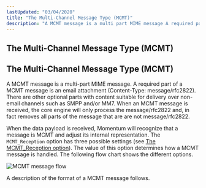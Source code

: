 ```yaml
---
lastUpdated: "03/04/2020"
title: "The Multi-Channel Message Type (MCMT)"
description: "A MCMT message is a multi part MIME message A required part of a MCMT message is an email attachment Content Type message rfc 2822 There are other optional parts with content suitable for delivery over non email channels such as SMPP and or MM 7 When an MCMT message..."
---
```


## <a name="mob.dev.guide.mcmt"></a> The Multi-Channel Message Type (MCMT)


## <a name="mobility.mcmt"></a> The Multi-Channel Message Type (MCMT)

A MCMT message is a multi-part MIME message. A required part of a MCMT message is an email attachment (Content-Type: message/rfc2822). There are other optional parts with content suitable for delivery over non-email channels such as SMPP and/or MM7\. When an MCMT message is received, the core engine will only process the message/rfc2822 and, in fact removes all parts of the message that are are not message/rfc2822.

When the data payload is received, Momentum will recognize that a message is MCMT and adjust its internal representation. The `MCMT_Reception` option has three possible settings (see [The MCMT_Reception option](/momentum/mobile/mobile-reference/mm-7-mcmt-reception)). The value of this option determines how a MCMT message is handled. The following flow chart shows the different options.

<a name="figure.mcmt"></a> 


![MCMT message flow](images/mcmt.png)

A description of the format of a MCMT message follows.